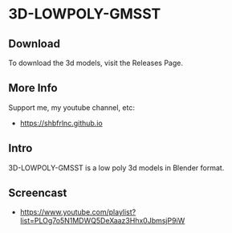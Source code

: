 # 3D-LOWPOLY-GMSST

## Download

To download the 3d models, visit the Releases Page.

## More Info

Support me, my youtube channel, etc:

- https://shbfrlnc.github.io

## Intro

3D-LOWPOLY-GMSST is a low poly 3d models in Blender format.

## Screencast

- https://www.youtube.com/playlist?list=PLOg7o5N1MDWQ5DeXaaz3Hhx0JbmsjP9iW
